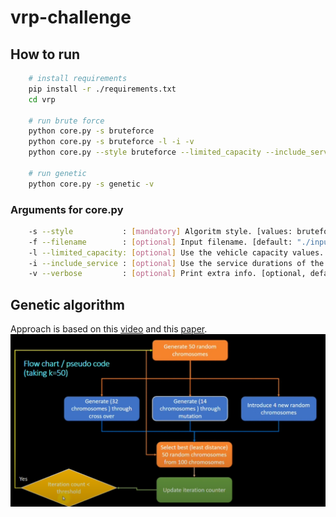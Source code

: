 # vrp-challenge
## How to run
```bash
    # install requirements
    pip install -r ./requirements.txt
    cd vrp
    
    # run brute force
    python core.py -s bruteforce
    python core.py -s bruteforce -l -i -v
    python core.py --style bruteforce --limited_capacity --include_service --verbose
    
    # run genetic
    python core.py -s genetic -v
```

### Arguments for core.py
```bash
    -s --style           : [mandatory] Algoritm style. [values: bruteforce, genetic]                 
    -f --filename        : [optional] Input filename. [default: "./input/input.json"]
    -l --limited_capacity: [optional] Use the vehicle capacity values. [optional, default: false]
    -i --include_service : [optional] Use the service durations of the jobs. [optional, default: false]
    -v --verbose         : [optional] Print extra info. [optional, default: false]     
```

## Genetic algorithm
Approach is based on this [video](https://youtu.be/3GAfjE_ChRI) and this [paper](https://www.mdpi.com/2079-9292/10/24/3147/pdf).
![img.png](img.png)